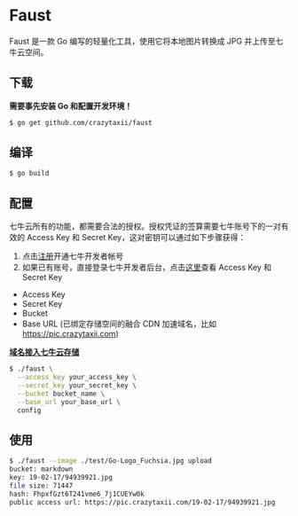 # Faust

Faust 是一款 Go 编写的轻量化工具，使用它将本地图片转换成 JPG 并上传至七牛云空间。

## 下载

**需要事先安装 Go 和配置开发环境！**

```bash
$ go get github.com/crazytaxii/faust
```

## 编译

```bash
$ go build
```

## 配置

七牛云所有的功能，都需要合法的授权。授权凭证的签算需要七牛账号下的一对有效的 Access Key 和 Secret Key，这对密钥可以通过如下步骤获得：

1. 点击[注册](https://portal.qiniu.com/signup?ref=developer.qiniu.com)开通七牛开发者帐号
2. 如果已有账号，直接登录七牛开发者后台，点击[这里](https://portal.qiniu.com/user/key)查看 Access Key 和 Secret Key

+ Access Key
+ Secret Key
+ Bucket
+ Base URL (已绑定存储空间的融合 CDN 加速域名，比如 https://pic.crazytaxii.com)

**[域名接入七牛云存储](https://developer.qiniu.com/fusion/manual/4939/the-domain-name-to-access)**

```bash
$ ./faust \
  --access_key your_access_key \
  --secret_key your_secret_key \
  --bucket bucket_name \
  --base_url your_base_url \
  config
```

## 使用

```bash
$ ./faust --image ./test/Go-Logo_Fuchsia.jpg upload
bucket: markdown
key: 19-02-17/94939921.jpg
file size: 71447
hash: FhpxfGzt6T241vme6_7j1CUEYw0k
public access url: https://pic.crazytaxii.com/19-02-17/94939921.jpg
```
